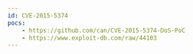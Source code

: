 ```yaml
---
id: CVE-2015-5374
pocs:
    - https://github.com/can/CVE-2015-5374-DoS-PoC
    - https://www.exploit-db.com/raw/44103
---
```

